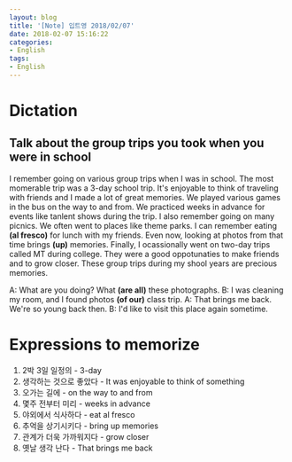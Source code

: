 ```yaml
---
layout: blog
title: '[Note] 입트영 2018/02/07'
date: 2018-02-07 15:16:22
categories: 
- English
tags:
- English
---
```


# Dictation
## Talk about the group trips you took when you were in school
I remember going on various group trips when I was in school. The most momerable trip was a 3-day school trip. It's enjoyable to think of traveling with friends and I made a lot of great memories. We played various games in the bus on the way to and from. We practiced weeks in advance for events like tanlent shows during the trip. I also remember going on many picnics. We often went to places like theme parks. I can remember eating **(al fresco)** for lunch with my friends. Even now, looking at photos from that time brings **(up)** memories. Finally, I ocassionally went on two-day trips called MT during college. They were a good oppotunaties to make friends and to grow closer. These group trips during my shool years are precious memories.

A: What are you doing? What **(are all)** these photographs.
B: I was cleaning my room, and I found photos **(of our)** class trip.
A: That brings me back. We're so young back then.
B: I'd like to visit this place again sometime.

# Expressions to memorize
1. 2박 3일 일정의 - 3-day
2. 생각하는 것으로 좋았다 - It was enjoyable to think of something
3. 오가는 길에 - on the way to and from
4. 몇주 전부터 미리 - weeks in advance
5. 야외에서 식사하다 - eat al fresco
6. 추억을 상기시키다 - bring up memories
7. 관계가 더욱 가까워지다 - grow closer
8. 옛날 생각 난다 - That brings me back
